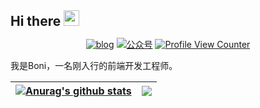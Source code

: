 <h2 style="margin: 0 auto;"> Hi there <a href="https://leeboo.live/"  target="_blank"><img src="https://media.giphy.com/media/hvRJCLFzcasrR4ia7z/giphy.gif" width="25px"></a></h2>


<p align="center">
  <a href="https://leeboo.live/" target="_blank"><img src="https://img.shields.io/badge/blog-leeboo.live-blueviolet.svg" alt="blog"></a>
  <a href="#"><img src="https://img.shields.io/badge/微信公众号-Undefined Stack-succes.svg" alt="公众号"></a>
  <a href="https://github.com/imboni" target="_blank"><img src="https://komarev.com/ghpvc/?username=imboni" alt="Profile View Counter"></a>
</p>


我是Boni，一名刚入行的前端开发工程师。
  


| <a href="https://github.com/imboni/github-readme-stats"><img align="center" src="https://github-readme-stats.vercel.app/api?username=imboni&show_icons=true&hide_border=true" alt="Anurag's github stats" /></a> | <a href="https://github.com/imboni/github-readme-stats"><img align="center" src="https://github-readme-stats.vercel.app/api/top-langs/?username=imboni&layout=compact&hide_border=true" /></a> |
| ------------- | ------------- |
